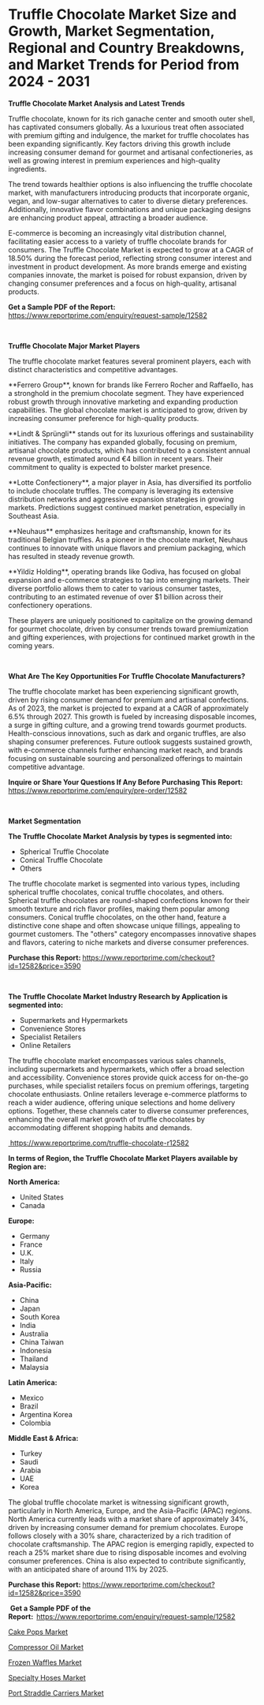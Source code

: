 <p><h1>Truffle Chocolate Market Size and Growth, Market Segmentation, Regional and Country Breakdowns, and Market Trends for Period from 2024 -  2031</h1></p><p><strong>Truffle Chocolate Market Analysis and Latest Trends</strong></p>
<p><p>Truffle chocolate, known for its rich ganache center and smooth outer shell, has captivated consumers globally. As a luxurious treat often associated with premium gifting and indulgence, the market for truffle chocolates has been expanding significantly. Key factors driving this growth include increasing consumer demand for gourmet and artisanal confectioneries, as well as growing interest in premium experiences and high-quality ingredients. </p><p>The trend towards healthier options is also influencing the truffle chocolate market, with manufacturers introducing products that incorporate organic, vegan, and low-sugar alternatives to cater to diverse dietary preferences. Additionally, innovative flavor combinations and unique packaging designs are enhancing product appeal, attracting a broader audience. </p><p>E-commerce is becoming an increasingly vital distribution channel, facilitating easier access to a variety of truffle chocolate brands for consumers. The Truffle Chocolate Market is expected to grow at a CAGR of 18.50% during the forecast period, reflecting strong consumer interest and investment in product development. As more brands emerge and existing companies innovate, the market is poised for robust expansion, driven by changing consumer preferences and a focus on high-quality, artisanal products.</p></p>
<p><strong>Get a Sample PDF of the Report:&nbsp;</strong> <a href="https://www.reportprime.com/enquiry/request-sample/12582">https://www.reportprime.com/enquiry/request-sample/12582</a></p>
<p>&nbsp;</p>
<p><strong>Truffle Chocolate Major Market Players</strong></p>
<p><p>The truffle chocolate market features several prominent players, each with distinct characteristics and competitive advantages. </p><p>**Ferrero Group**, known for brands like Ferrero Rocher and Raffaello, has a stronghold in the premium chocolate segment. They have experienced robust growth through innovative marketing and expanding production capabilities. The global chocolate market is anticipated to grow, driven by increasing consumer preference for high-quality products.</p><p>**Lindt & Sprüngli** stands out for its luxurious offerings and sustainability initiatives. The company has expanded globally, focusing on premium, artisanal chocolate products, which has contributed to a consistent annual revenue growth, estimated around €4 billion in recent years. Their commitment to quality is expected to bolster market presence.</p><p>**Lotte Confectionery**, a major player in Asia, has diversified its portfolio to include chocolate truffles. The company is leveraging its extensive distribution networks and aggressive expansion strategies in growing markets. Predictions suggest continued market penetration, especially in Southeast Asia.</p><p>**Neuhaus** emphasizes heritage and craftsmanship, known for its traditional Belgian truffles. As a pioneer in the chocolate market, Neuhaus continues to innovate with unique flavors and premium packaging, which has resulted in steady revenue growth.</p><p>**Yildiz Holding**, operating brands like Godiva, has focused on global expansion and e-commerce strategies to tap into emerging markets. Their diverse portfolio allows them to cater to various consumer tastes, contributing to an estimated revenue of over $1 billion across their confectionery operations.</p><p>These players are uniquely positioned to capitalize on the growing demand for gourmet chocolate, driven by consumer trends toward premiumization and gifting experiences, with projections for continued market growth in the coming years.</p></p>
<p>&nbsp;</p>
<p><strong>What Are The Key Opportunities For Truffle Chocolate Manufacturers?</strong></p>
<p><p>The truffle chocolate market has been experiencing significant growth, driven by rising consumer demand for premium and artisanal confections. As of 2023, the market is projected to expand at a CAGR of approximately 6.5% through 2027. This growth is fueled by increasing disposable incomes, a surge in gifting culture, and a growing trend towards gourmet products. Health-conscious innovations, such as dark and organic truffles, are also shaping consumer preferences. Future outlook suggests sustained growth, with e-commerce channels further enhancing market reach, and brands focusing on sustainable sourcing and personalized offerings to maintain competitive advantage.</p></p>
<p><strong>Inquire or Share Your Questions If Any Before Purchasing This Report:</strong> <a href="https://www.reportprime.com/enquiry/pre-order/12582">https://www.reportprime.com/enquiry/pre-order/12582</a></p>
<p>&nbsp;</p>
<p><strong>Market Segmentation</strong></p>
<p><strong>The Truffle Chocolate Market Analysis by types is segmented into:</strong></p>
<p><ul><li>Spherical Truffle Chocolate</li><li>Conical Truffle Chocolate</li><li>Others</li></ul></p>
<p><p>The truffle chocolate market is segmented into various types, including spherical truffle chocolates, conical truffle chocolates, and others. Spherical truffle chocolates are round-shaped confections known for their smooth texture and rich flavor profiles, making them popular among consumers. Conical truffle chocolates, on the other hand, feature a distinctive cone shape and often showcase unique fillings, appealing to gourmet customers. The "others" category encompasses innovative shapes and flavors, catering to niche markets and diverse consumer preferences.</p></p>
<p><strong>Purchase this Report:&nbsp;</strong><a href="https://www.reportprime.com/checkout?id=12582&price=3590">https://www.reportprime.com/checkout?id=12582&price=3590</a></p>
<p>&nbsp;</p>
<p><strong>The Truffle Chocolate Market Industry Research by Application is segmented into:</strong></p>
<p><ul><li>Supermarkets and Hypermarkets</li><li>Convenience Stores</li><li>Specialist Retailers</li><li>Online Retailers</li></ul></p>
<p><p>The truffle chocolate market encompasses various sales channels, including supermarkets and hypermarkets, which offer a broad selection and accessibility. Convenience stores provide quick access for on-the-go purchases, while specialist retailers focus on premium offerings, targeting chocolate enthusiasts. Online retailers leverage e-commerce platforms to reach a wider audience, offering unique selections and home delivery options. Together, these channels cater to diverse consumer preferences, enhancing the overall market growth of truffle chocolates by accommodating different shopping habits and demands.</p></p>
<p><a href="https://www.reportprime.com/truffle-chocolate-r12582">&nbsp;https://www.reportprime.com/truffle-chocolate-r12582</a></p>
<p><strong>In terms of Region, the Truffle Chocolate Market Players available by Region are:</strong></p>
<p>
    <p> <strong> North America: </strong>
        <ul>
            <li>United States</li>
            <li>Canada</li>
        </ul>
        </p> 
    <p> <strong> Europe: </strong>
        <ul>
            <li>Germany</li>
            <li>France</li>
            <li>U.K.</li>
            <li>Italy</li>
            <li>Russia</li>
        </ul>
        </p> 
    <p> <strong> Asia-Pacific: </strong>
        <ul>
            <li>China</li>
            <li>Japan</li>
            <li>South Korea</li>
            <li>India</li>
            <li>Australia</li>
            <li>China Taiwan</li>
            <li>Indonesia</li>
            <li>Thailand</li>
            <li>Malaysia</li>
        </ul>
        </p> 
    <p> <strong> Latin America: </strong>
        <ul>
            <li>Mexico</li>
            <li>Brazil</li>
            <li>Argentina Korea</li>
            <li>Colombia</li>
        </ul>
        </p> 
    <p> <strong> Middle East & Africa: </strong>
        <ul>
            <li>Turkey</li>
            <li>Saudi</li>
            <li>Arabia</li>
            <li>UAE</li>
            <li>Korea</li>
        </ul>
    </p>
    </p>
<p><p>The global truffle chocolate market is witnessing significant growth, particularly in North America, Europe, and the Asia-Pacific (APAC) regions. North America currently leads with a market share of approximately 34%, driven by increasing consumer demand for premium chocolates. Europe follows closely with a 30% share, characterized by a rich tradition of chocolate craftsmanship. The APAC region is emerging rapidly, expected to reach a 25% market share due to rising disposable incomes and evolving consumer preferences. China is also expected to contribute significantly, with an anticipated share of around 11% by 2025.</p></p>
<p><strong>Purchase this Report: </strong><a href="https://www.reportprime.com/checkout?id=12582&price=3590">https://www.reportprime.com/checkout?id=12582&price=3590</a></p>
<p>&nbsp;<strong>Get a Sample PDF of the Report:&nbsp;&nbsp;</strong><a href="https://www.reportprime.com/enquiry/request-sample/12582">https://www.reportprime.com/enquiry/request-sample/12582</a></p>
<p><strong></strong></p>
<p><p><a href="https://github.com/MonroeBullock54/Market-Research-Report-List-1/blob/main/cake-pops-market.md">Cake Pops Market</a></p><p><a href="https://www.linkedin.com/pulse/strategic-roadmap-success-global-compressor-oil-market-fevpe?trackingId=MYfYMbz5RVCggAXu%2Bd5oDw%3D%3D">Compressor Oil Market</a></p><p><a href="https://github.com/juniordelafrance/Market-Research-Report-List-4/blob/main/frozen-waffles-market.md">Frozen Waffles Market</a></p><p><a href="https://medium.com/@sdonald04328/insights-into-specialty-hoses-market-share-and-competitive-landscape-for-period-from-2024-to-2031-61ac82684597">Specialty Hoses Market</a></p><p><a href="https://issuu.com/reportprime-2/docs/port-straddle-carriers-market-size-_8ddbd9b40ce128">Port Straddle Carriers Market</a></p></p>